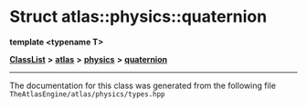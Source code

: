 

# Struct atlas::physics::quaternion

**template &lt;typename T&gt;**



[**ClassList**](annotated.md) **>** [**atlas**](namespaceatlas.md) **>** [**physics**](namespaceatlas_1_1physics.md) **>** [**quaternion**](structatlas_1_1physics_1_1quaternion.md)







































































------------------------------
The documentation for this class was generated from the following file `TheAtlasEngine/atlas/physics/types.hpp`


